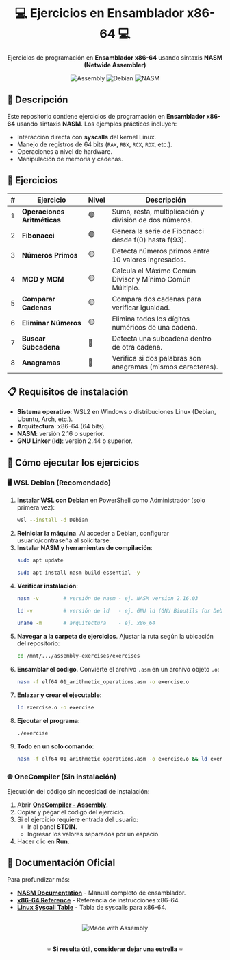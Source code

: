 <div align="center">
  <h1>💻 Ejercicios en Ensamblador x86-64 💻</h1>
  <p>Ejercicios de programación en <strong>Ensamblador x86-64</strong> usando sintaxis <strong>NASM (Netwide Assembler)</strong></p>

![Assembly](https://img.shields.io/badge/Assembly-007ACC?logo=assemblyscript&logoColor=007ACC&labelColor=fff&color=007ACC)
![Debian](https://img.shields.io/badge/Debian-A81D33?logo=debian&logoColor=A81D33&labelColor=fff&color=A81D33)
![NASM](https://img.shields.io/badge/NASM-007ACC?logo=assemblyscript&logoColor=007ACC&labelColor=fff&color=007ACC)

</div>

## 🌟 Descripción

Este repositorio contiene ejercicios de programación en **Ensamblador x86-64** usando sintaxis **NASM**. Los ejemplos prácticos incluyen:

- Interacción directa con **syscalls** del kernel Linux.
- Manejo de registros de 64 bits (`RAX`, `RBX`, `RCX`, `RDX`, etc.).
- Operaciones a nivel de hardware.
- Manipulación de memoria y cadenas.

## 📂 Ejercicios

| #   | Ejercicio                   | Nivel | Descripción                                                 |
| --- | --------------------------- | ----- | ----------------------------------------------------------- |
| 1   | **Operaciones Aritméticas** | 🟢    | Suma, resta, multiplicación y división de dos números.      |
| 2   | **Fibonacci**               | 🟢    | Genera la serie de Fibonacci desde f(0) hasta f(93).        |
| 3   | **Números Primos**          | 🟡    | Detecta números primos entre 10 valores ingresados.         |
| 4   | **MCD y MCM**               | 🟡    | Calcula el Máximo Común Divisor y Mínimo Común Múltiplo.    |
| 5   | **Comparar Cadenas**        | 🟡    | Compara dos cadenas para verificar igualdad.                |
| 6   | **Eliminar Números**        | 🟡    | Elimina todos los dígitos numéricos de una cadena.          |
| 7   | **Buscar Subcadena**        | 🔴    | Detecta una subcadena dentro de otra cadena.                |
| 8   | **Anagramas**               | 🔴    | Verifica si dos palabras son anagramas (mismos caracteres). |

## 📋 Requisitos de instalación

- **Sistema operativo**: WSL2 en Windows o distribuciones Linux (Debian, Ubuntu, Arch, etc.).
- **Arquitectura**: x86-64 (64 bits).
- **NASM**: versión 2.16 o superior.
- **GNU Linker (ld)**: versión 2.44 o superior.

## 🚀 Cómo ejecutar los ejercicios

### 🖥️ WSL Debian (Recomendado)

1. **Instalar WSL con Debian** en PowerShell como Administrador (solo primera vez):
   ```bash
   wsl --install -d Debian
   ```
2. **Reiniciar la máquina**. Al acceder a Debian, configurar usuario/contraseña al solicitarse.
3. **Instalar NASM y herramientas de compilación**:
   ```bash
   sudo apt update
   ```
   ```bash
   sudo apt install nasm build-essential -y
   ```
4. **Verificar instalación**:
   ```bash
   nasm -v        # versión de nasm - ej. NASM version 2.16.03
   ```
   ```bash
   ld -v          # versión de ld   - ej. GNU ld (GNU Binutils for Debian) 2.44
   ```
   ```bash
   uname -m       # arquitectura    - ej. x86_64
   ```
5. **Navegar a la carpeta de ejercicios**. Ajustar la ruta según la ubicación del repositorio:
   ```bash
   cd /mnt/.../assembly-exercises/exercises
   ```
6. **Ensamblar el código**. Convierte el archivo `.asm` en un archivo objeto `.o`:
   ```bash
   nasm -f elf64 01_arithmetic_operations.asm -o exercise.o
   ```
7. **Enlazar y crear el ejecutable**:
   ```bash
   ld exercise.o -o exercise
   ```
8. **Ejecutar el programa**:
   ```bash
   ./exercise
   ```
9. **Todo en un solo comando**:
   ```bash
   nasm -f elf64 01_arithmetic_operations.asm -o exercise.o && ld exercise.o -o exercise && ./exercise
   ```

### 🌐 OneCompiler (Sin instalación)

Ejecución del código sin necesidad de instalación:

1. Abrir **[OneCompiler - Assembly](https://onecompiler.com/assembly)**.
2. Copiar y pegar el código del ejercicio.
3. Si el ejercicio requiere entrada del usuario:
   - Ir al panel **STDIN**.
   - Ingresar los valores separados por un espacio.
4. Hacer clic en **Run**.

## 📖 Documentación Oficial

Para profundizar más:

- **[NASM Documentation](https://www.nasm.us/doc/)** - Manual completo de ensamblador.
- **[x86-64 Reference](https://www.felixcloutier.com/x86/)** - Referencia de instrucciones x86-64.
- **[Linux Syscall Table](https://blog.rchapman.org/posts/Linux_System_Call_Table_for_x86_64/)** - Tabla de syscalls para x86-64.

<div align="center">
  <br>
  <img src="https://img.shields.io/badge/Hecho%20con-Ensamblador%20%26%20Curiosidad-007ACC?style=for-the-badge" alt="Made with Assembly">
  <br><br>
  <p>⭐ <strong>Si resulta útil, considerar dejar una estrella</strong> ⭐</p>
</div>
